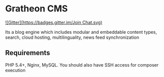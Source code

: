 Gratheon CMS
===
[![Gitter](https://badges.gitter.im/Join Chat.svg)](https://gitter.im/Gratheon/cms?utm_source=badge&utm_medium=badge&utm_campaign=pr-badge&utm_content=badge)

Its a blog engine which includes modular and embeddable content types, search, cloud hosting, multilinguality, news feed synchronization

Requirements
---
PHP 5.4+, Nginx, MySQL.
You should also have SSH access for composer execution
